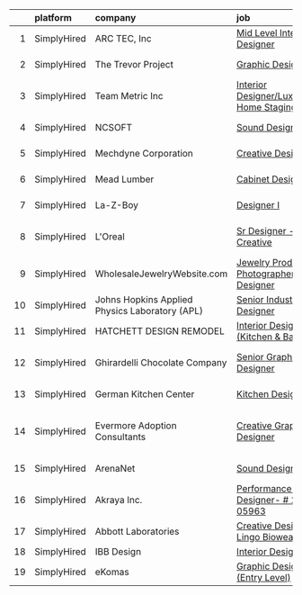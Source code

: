 

|    | platform    | company                                        | job                                                                                                                                                         | update_time   | location               |
|---:|:------------|:-----------------------------------------------|:------------------------------------------------------------------------------------------------------------------------------------------------------------|:--------------|:-----------------------|
|  1 | SimplyHired | ARC TEC, Inc                                   | [Mid Level Interior Designer](https://www.simplyhired.com/job/Ci-JJKCGtDV1JlCkKQKP7zF-BYs4osc-ITpTa0w68eaCN1EnNc8XTA?q=creative+designer)                   | Recently      | San Jose, CA           |
|  2 | SimplyHired | The Trevor Project                             | [Graphic Designer](https://www.simplyhired.com/job/tjrBtD4PzDL4mp3c9dNFO-7eBUYEV-Bb7xcxXZXeqx57IQRsJW7umA?q=creative+designer)                              | Recently      | United States          |
|  3 | SimplyHired | Team Metric Inc                                | [Interior Designer/Luxury Home Staging Stylist](https://www.simplyhired.com/job/vSiTCDzs_U33nmtW2T3DGCk1waV-zLpXROumjQYg9gZY8tajaNjNBQ?q=creative+designer) | Recently      | San Jose, CA           |
|  4 | SimplyHired | NCSOFT                                         | [Sound Designer](https://www.simplyhired.com/job/8gOhgL9xmTsycUwhWW3xiOI_irQyeWtd1QCiEmQt4XrR1wyGUEIg_w?q=creative+designer)                                | 12d           | Bellevue, WA           |
|  5 | SimplyHired | Mechdyne Corporation                           | [Creative Designer](https://www.simplyhired.com/job/NKvaQy0UL601oVdkbypq4e938Nja_h2exfMaa_B3WFrbHZwKBZSx_A?q=creative+designer)                             | 1d            | Mountain View, CA      |
|  6 | SimplyHired | Mead Lumber                                    | [Cabinet Designer](https://www.simplyhired.com/job/FDC5kXVP7k2NtMzXz-anB75MbWASU9wjfyacIf56q67_rQAeSro0dA?q=creative+designer)                              | Recently      | Manhattan, KS          |
|  7 | SimplyHired | La-Z-Boy                                       | [Designer I](https://www.simplyhired.com/job/C9xxRPr73oyFF2Qznu8m2rh9ECPgKNm8NIacRK6NItDhJosSYDnhjg?q=creative+designer)                                    | Recently      | Lancaster, PA          |
|  8 | SimplyHired | L'Oreal                                        | [Sr Designer - Creative](https://www.simplyhired.com/job/QinnBfWW1Dpw5513aYELTSJ_tC5va4sc2NdX_U9wQc8674XiZCBbCQ?q=creative+designer)                        | Recently      | Los Angeles, CA        |
|  9 | SimplyHired | WholesaleJewelryWebsite.com                    | [Jewelry Product Photographer/Graphic Designer](https://www.simplyhired.com/job/bB5m0J2bPkJf1hR3G7ei3Qjiz2qpM7S8g5DIyI-k9viTwQjURpmHZg?q=creative+designer) | 5d            | Destin, FL             |
| 10 | SimplyHired | Johns Hopkins Applied Physics Laboratory (APL) | [Senior Industrial Designer](https://www.simplyhired.com/job/cWteweR2HUSB-M6HNfjiwbg6s9QWBdHzzWW_VIcrN6UKsXa3uDdpvw?q=creative+designer)                    | Recently      | Laurel, MD             |
| 11 | SimplyHired | HATCHETT DESIGN REMODEL                        | [Interior Designer (Kitchen & Bath)](https://www.simplyhired.com/job/SdklJaEHnz2O6ab63EL6nl_I8Xdv4FuMilCWV1m__zo6_cj2YeJTOw?q=creative+designer)            | Recently      | Virginia Beach, VA     |
| 12 | SimplyHired | Ghirardelli Chocolate Company                  | [Senior Graphic Designer](https://www.simplyhired.com/job/INZj1RwZuVtR5dWO0moJTYfQh93qPwaJ9-z_GSOgfq0IwO3ogwHI5g?q=creative+designer)                       | Recently      | San Leandro, CA        |
| 13 | SimplyHired | German Kitchen Center                          | [Kitchen Designer](https://www.simplyhired.com/job/7XtCKGhQaOS2ohTq-db3ztXle3xZZdQIsEnCeiHeCR9Qu7DH2tFHNg?q=creative+designer)                              | Recently      | Seattle, WA            |
| 14 | SimplyHired | Evermore Adoption Consultants                  | [Creative Graphic Designer](https://www.simplyhired.com/job/uWsCdLWdwPvB_VqewHJPjV5q9jXWfHcjAN_g1c8Ltv0z1xEGqe4yBA?q=creative+designer)                     | 4d            | Green Cove Springs, FL |
| 15 | SimplyHired | ArenaNet                                       | [Sound Designer](https://www.simplyhired.com/job/rThG5IY9IzWMAoan9hcJnI7UxDCG6Ihg__kK3_DSy7e3u3DOyW-XHQ?q=creative+designer)                                | 12d           | Bellevue, WA           |
| 16 | SimplyHired | Akraya Inc.                                    | [Performance Creative Designer- # 22-05963](https://www.simplyhired.com/job/lO2jvCErS1Zq3hEn3x-Ca9d_MTJR4fIqydu3QAn5KnKYT-QPmmrh_g?q=creative+designer)     | 2d            | Mountain View, CA      |
| 17 | SimplyHired | Abbott Laboratories                            | [Creative Designer - Lingo Biowearables](https://www.simplyhired.com/job/hYlYE9nCEdqPA7gegnvIiO2tQz03hFgzeK6pG_5jFy1lez2mkvqrbA?q=creative+designer)        | 3d            | Alameda, CA            |
| 18 | SimplyHired | IBB Design                                     | [Interior Designer](https://www.simplyhired.com/job/Rdk5lj4vZ0N37avyB77ES0GnmiSA13eEZoH4yuSicvNQMvvSYOBSUA?q=creative+designer)                             | Recently      | Frisco, TX             |
| 19 | SimplyHired | eKomas                                         | [Graphic Designer (Entry Level)](https://www.simplyhired.com/job/lPRvduE3BteF_xxYFx7C4OVyUwqzraSSLOz72GBPQGO3qCe2571ysw?q=creative+designer)                | 2d            | San Ramon, CA          |